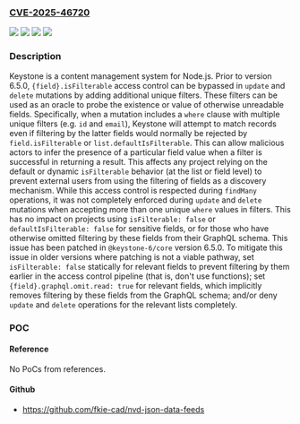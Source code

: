 ### [CVE-2025-46720](https://cve.mitre.org/cgi-bin/cvename.cgi?name=CVE-2025-46720)
![](https://img.shields.io/static/v1?label=Product&message=keystone&color=blue)
![](https://img.shields.io/static/v1?label=Version&message=%3C%206.5.0%20&color=brightgreen)
![](https://img.shields.io/static/v1?label=Vulnerability&message=CWE-200%3A%20Exposure%20of%20Sensitive%20Information%20to%20an%20Unauthorized%20Actor&color=brightgreen)
![](https://img.shields.io/static/v1?label=Vulnerability&message=CWE-203%3A%20Observable%20Discrepancy&color=brightgreen)

### Description

Keystone is a content management system for Node.js. Prior to version 6.5.0, `{field}.isFilterable` access control can be bypassed in `update` and `delete` mutations by adding additional unique filters. These filters can be used as an oracle to probe the existence or value of otherwise unreadable fields. Specifically, when a mutation includes a `where` clause with multiple unique filters (e.g. `id` and `email`), Keystone will attempt to match records even if filtering by the latter fields would normally be rejected by `field.isFilterable` or `list.defaultIsFilterable`. This can allow malicious actors to infer the presence of a particular field value when a filter is successful in returning a result. This affects any project relying on the default or dynamic `isFilterable` behavior (at the list or field level) to prevent external users from using the filtering of fields as a discovery mechanism. While this access control is respected during `findMany` operations, it was not completely enforced during `update` and `delete` mutations when accepting more than one unique `where` values in filters. This has no impact on projects using `isFilterable: false` or `defaultIsFilterable: false` for sensitive fields, or for those who have otherwise omitted filtering by these fields from their GraphQL schema. This issue has been patched in `@keystone-6/core` version 6.5.0. To mitigate this issue in older versions where patching is not a viable pathway, set `isFilterable: false` statically for relevant fields to prevent filtering by them earlier in the access control pipeline (that is, don't use functions); set `{field}.graphql.omit.read: true` for relevant fields, which implicitly removes filtering by these fields from the GraphQL schema; and/or deny `update` and `delete` operations for the relevant lists completely.

### POC

#### Reference
No PoCs from references.

#### Github
- https://github.com/fkie-cad/nvd-json-data-feeds

